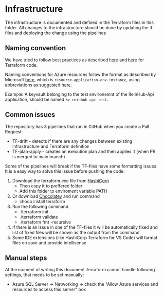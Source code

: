 # Infrastructure
The infrastructure is documented and defined in the Terraform files in this folder.
All changes to the infrastructure should be done by updating the tf-files and deploying the change using the pipelines

## Naming convention
We have tried to follow best practices as described [here](https://cloud.google.com/docs/terraform/best-practices-for-terraform#naming-convention) and [here](https://www.terraform-best-practices.com/naming) for Terraform code.

Naming conventions for Azure resources follow the format as described by Microsoft [here](https://learn.microsoft.com/en-us/azure/cloud-adoption-framework/ready/azure-best-practices/resource-naming), which is ``resource-application-env-instance``, using abbreviations as suggested [here](https://learn.microsoft.com/en-us/azure/cloud-adoption-framework/ready/azure-best-practices/resource-abbreviations).

Example:
A keyvault belonging to the test environemnt of the ReinHub-Api application, should be named ``kv-reinhub-api-test``.

## Common issues
The repository has 3 pipelines that run in GitHub when you create a Pull Request:
- TF-drift - detects if there are any changes between existing infrastructure and Terraform definition
- TF-plan-apply - creates an execution plan and then applies it (when PR is merged to main branch)

Some of the pipelines will break if the TF-files have some formatting issues.
It is a easy way to solve this issue before pushing the code:
1. Download the terraform.exe file from [HashiCorp](https://developer.hashicorp.com/terraform/install)
	- Then copy it to preffered folder 
	- Add this folder to enviroment variable PATH 
2. Or download [Chocolatey](https://chocolatey.org/install) and run command
	- choco install terraform
3. Run the following command:
	- .\terraform init
	- .\terraform validate
	- .\terraform fmt -recursive
4. If there is an issue in one of the TF-files it will be automatically fixed and list of fixed files will be shown as the output from the command
5. Some IDE extensions (like HashiCorp Terraform for VS Code) will format files on save and provide intellisense 

## Manual steps
At the moment of writing this document Terraform cannot handle following settings, that needs to be set manually:
- Azure SQL Server -> Networking -> check the "Allow Azure services and resources to access this server" box
